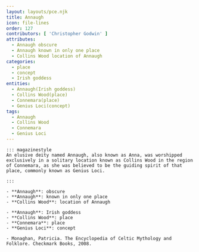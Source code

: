 ```yaml
---
layout: layouts/pce.njk
title: Annaugh
icon: file-lines
order: 127
contributors: [ 'Christopher Godwin' ]
attributes:
  - Annaugh obscure
  - Annaugh known in only one place
  - Collins Wood location of Annaugh
categories:
  - place
  - concept
  - Irish goddess
entities:
  - Annaugh(Irish goddess)
  - Collins Wood(place)
  - Connemara(place)
  - Genius Loci(concept)
tags:
  - Annaugh
  - Collins Wood
  - Connemara
  - Genius Loci
---
```

``` tab [group1:Info]
::: magazinestyle
An elusive deity named Annaugh, also known as Anna, was worshipped exclusively in a solitary location known as Collins Wood in the region of Connemara, as she was believed to be the guiding spirit of that place, commonly known as Genius Loci.

:::
```
``` tab [group1:Attributes]
- **Annaugh**: obscure
- **Annaugh**: known in only one place
- **Collins Wood**: location of Annaugh
```
``` tab [group1:Entities]
- **Annaugh**: Irish goddess
- **Collins Wood**: place
- **Connemara**: place
- **Genius Loci**: concept
```
``` tab [group1:Sources]
- Monaghan, Patricia. The Encyclopedia of Celtic Mythology and Folklore. Checkmark Books, 2008.
```
